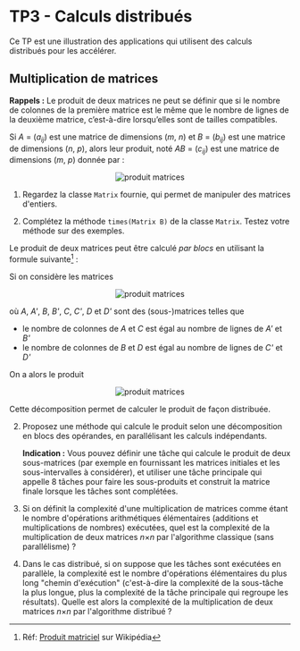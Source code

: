 # TP3 - Calculs distribués

Ce TP est une illustration des applications qui utilisent des calculs distribués pour les accélérer.

## Multiplication de matrices

**Rappels :** Le produit de deux matrices ne peut se définir que si le nombre de colonnes de la première matrice est le même que le nombre de lignes de la deuxième matrice, c’est-à-dire lorsqu’elles sont de tailles compatibles.

Si _A_ = (_a<sub>ij</sub>_) est une matrice de dimensions (_m_, _n_) et _B_ = (_b<sub>ij</sub>_) est une matrice de dimensions (_n_, _p_), alors leur produit, noté _AB_ = (_c<sub>ij</sub>_) est une matrice de dimensions (_m_, _p_) donnée par :
<div style="text-align: center"><img src="https://latex.codecogs.com/svg.image?\forall i,j, \quad c_{ij} = \sum_{k=1}^{n}a_{ik}b_{kj}" title="produit matrices" /></div>

1. Regardez la classe `Matrix` fournie, qui permet de manipuler des matrices d'entiers.

2. Complétez la méthode `times(Matrix B)` de la classe `Matrix`. Testez votre méthode sur des exemples.

Le produit de deux matrices peut être calculé _par blocs_ en utilisant la formule suivante[^1] :

Si on considère les matrices

<div style="text-align: center"><img src="https://latex.codecogs.com/svg.image?M = \left(\begin{array}{cc}A&B\\C&D\end{array}\right)\qquad N = \left(\begin{array}{cc}A'&B'\\C'&D'\end{array}\right)" title="produit matrices" /></div>

où _A_, _A'_, _B_, _B'_, _C_, _C'_, _D_ et _D'_ sont des (sous-)matrices telles que
- le nombre de colonnes de _A_ et _C_ est égal au nombre de lignes de _A'_ et _B'_
- le nombre de colonnes de _B_ et _D_ est égal au nombre de lignes de _C'_ et _D'_

On a alors le produit
<div style="text-align: center"><img src="https://latex.codecogs.com/svg.image?M.N = \left(\begin{array}{cc}AA'+BC'&AB'+BD'\\CA'+DC'&CB'+DD'\end{array}\right)" title="produit matrices" /></div>

Cette décomposition permet de calculer le produit de façon distribuée.

2. Proposez une méthode qui calcule le produit selon une décomposition en blocs des opérandes, en parallélisant les calculs indépendants.

    **Indication :** Vous pouvez définir une tâche qui calcule le produit de deux sous-matrices (par exemple en fournissant les matrices initiales et les sous-intervalles à considérer), et utiliser une tâche principale qui appelle 8 tâches pour faire les sous-produits et construit la matrice finale lorsque les tâches sont complétées.

3. Si on définit la complexité d'une multiplication de matrices comme étant le nombre d'opérations arithmétiques élémentaires (additions et multiplications de nombres) exécutées, quel est la complexité de la multiplication de deux matrices _n_×_n_ par l'algorithme classique (sans parallélisme) ? 

4. Dans le cas distribué, si on suppose que les tâches sont exécutées en parallèle, la complexité est le nombre d'opérations élémentaires du plus long "chemin d'exécution" (c'est-à-dire la complexité de la sous-tâche la plus longue, plus la complexité de la tâche principale qui regroupe les résultats). Quelle est alors la complexité de la multiplication de deux matrices _n_×_n_ par l'algorithme distribué ?

[^1]: Réf: [Produit matriciel](https://fr.wikipedia.org/wiki/Produit_matriciel) sur Wikipédia